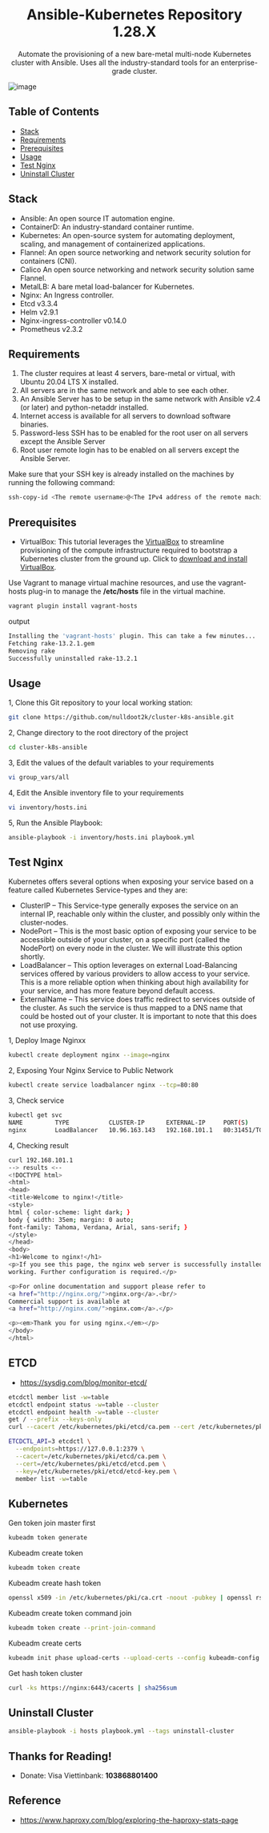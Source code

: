 # <center> Ansible-Kubernetes Repository 1.28.X </center>

<center>Automate the provisioning of a new bare-metal multi-node Kubernetes cluster with Ansible. Uses all the industry-standard tools for an enterprise-grade cluster.</center>

![image](https://github.com/nulldoot2k/cluster-k8s-ansible/assets/83489434/2626d953-bd21-4755-9e58-d51ea1124b6f)

## Table of Contents

- [Stack](#stack) 
- [Requirements](#requirements) 
- [Prerequisites](#prerequisites)
- [Usage](#usage) 
- [Test Nginx](#test-nginx) 
- [Uninstall Cluster](#uninstall-cluster) 

## Stack

- Ansible: An open source IT automation engine.
- ContainerD: An industry-standard container runtime.
- Kubernetes: An open-source system for automating deployment, scaling, and management of containerized applications.
- Flannel: An open source networking and network security solution for containers (CNI).
- Calico An open source networking and network security solution same Flannel.
- MetalLB: A bare metal load-balancer for Kubernetes.
- Nginx: An Ingress controller.
- Etcd v3.3.4
- Helm v2.9.1
- Nginx-ingress-controller v0.14.0
- Prometheus v2.3.2

## Requirements

1. The cluster requires at least 4 servers, bare-metal or virtual, with Ubuntu 20.04 LTS X installed. 
2. All servers are in the same network and able to see each other.
3. An Ansible Server has to be setup in the same network with Ansible v2.4 (or later) and python-netaddr installed.
4. Internet access is available for all servers to download software binaries.
5. Password-less SSH has to be enabled for the root user on all servers except the Ansible Server
6. Root user remote login has to be enabled on all servers except the Ansible Server.

Make sure that your SSH key is already installed on the machines by running the following command:

```sh
ssh-copy-id <The remote username>@<The IPv4 address of the remote machine>
```

## Prerequisites

- VirtualBox: This tutorial leverages the [VirtualBox](https://www.virtualbox.org/) to streamline provisioning of the compute infrastructure required to bootstrap a Kubernetes cluster from the ground up. Click to [download and install VirtualBox](https://www.virtualbox.org/wiki/Downloads).

Use Vagrant to manage virtual machine resources, and use the vagrant-hosts plug-in to manage the **/etc/hosts** file in the virtual machine.

```bash
vagrant plugin install vagrant-hosts
```

output

```bash
Installing the 'vagrant-hosts' plugin. This can take a few minutes...
Fetching rake-13.2.1.gem
Removing rake
Successfully uninstalled rake-13.2.1
```

## Usage

1, Clone this Git repository to your local working station:
```bash
git clone https://github.com/nulldoot2k/cluster-k8s-ansible.git
```
2, Change directory to the root directory of the project
```bash
cd cluster-k8s-ansible
```
3, Edit the values of the default variables to your requirements
```bash
vi group_vars/all
```
4, Edit the Ansible inventory file to your requirements
```bash
vi inventory/hosts.ini
```
5, Run the Ansible Playbook:
```bash
ansible-playbook -i inventory/hosts.ini playbook.yml
```

## Test Nginx

Kubernetes offers several options when exposing your service based on a feature called Kubernetes Service-types and they are:

- ClusterIP – This Service-type generally exposes the service on an internal IP, reachable only within the cluster, and possibly only within the cluster-nodes.
- NodePort – This is the most basic option of exposing your service to be accessible outside of your cluster, on a specific port (called the NodePort) on every node in the cluster. We will illustrate this option shortly.
- LoadBalancer – This option leverages on external Load-Balancing services offered by various providers to allow access to your service. This is a more reliable option when thinking about high availability for your service, and has more feature beyond default access.
- ExternalName – This service does traffic redirect to services outside of the cluster. As such the service is thus mapped to a DNS name that could be hosted out of your cluster. It is important to note that this does not use proxying.

1, Deploy Image Nginxx

```bash
kubectl create deployment nginx --image=nginx
```

2, Exposing Your Nginx Service to Public Network

```bash
kubectl create service loadbalancer nginx --tcp=80:80
```

3, Check service

```bash
kubectl get svc
NAME         TYPE           CLUSTER-IP      EXTERNAL-IP     PORT(S)        AGE
nginx        LoadBalancer   10.96.163.143   192.168.101.1   80:31451/TCP   106s
```

4, Checking result

```bash
curl 192.168.101.1
--> results <--
<!DOCTYPE html>
<html>
<head>
<title>Welcome to nginx!</title>
<style>
html { color-scheme: light dark; }
body { width: 35em; margin: 0 auto;
font-family: Tahoma, Verdana, Arial, sans-serif; }
</style>
</head>
<body>
<h1>Welcome to nginx!</h1>
<p>If you see this page, the nginx web server is successfully installed and
working. Further configuration is required.</p>

<p>For online documentation and support please refer to
<a href="http://nginx.org/">nginx.org</a>.<br/>
Commercial support is available at
<a href="http://nginx.com/">nginx.com</a>.</p>

<p><em>Thank you for using nginx.</em></p>
</body>
</html>
```

## ETCD

- https://sysdig.com/blog/monitor-etcd/

```bash
etcdctl member list -w=table
etcdctl endpoint status -w=table --cluster
etcdctl endpoint health -w=table --cluster
get / --prefix --keys-only
curl --cacert /etc/kubernetes/pki/etcd/ca.pem --cert /etc/kubernetes/pki/etcd/etcd.pem --key /etc/kubernetes/pki/etcd/etcd-key.pem https://localhost:2379/metrics
```

```bash
ETCDCTL_API=3 etcdctl \
  --endpoints=https://127.0.0.1:2379 \
  --cacert=/etc/kubernetes/pki/etcd/ca.pem \
  --cert=/etc/kubernetes/pki/etcd/etcd.pem \
  --key=/etc/kubernetes/pki/etcd/etcd-key.pem \
  member list -w=table
```

## Kubernetes

Gen token join master first

```bash
kubeadm token generate
```

Kubeadm create token

```bash
kubeadm token create
```

Kubeadm create hash token

```bash
openssl x509 -in /etc/kubernetes/pki/ca.crt -noout -pubkey | openssl rsa -pubin -outform DER 2>/dev/null | sha256sum | cut -d' ' -f1
```

Kubeadm create token command join

```bash
kubeadm token create --print-join-command
```

Kubeadm create certs

```bash
kubeadm init phase upload-certs --upload-certs --config kubeadm-config.yaml
```

Get hash token cluster

```bash
curl -ks https://nginx:6443/cacerts | sha256sum
```

## Uninstall Cluster

```bash
ansible-playbook -i hosts playbook.yml --tags uninstall-cluster
```

## Thanks for Reading!
- Donate: Visa Viettinbank: **103868801400**

## Reference

- https://www.haproxy.com/blog/exploring-the-haproxy-stats-page
